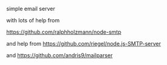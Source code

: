 simple email server

with lots of help from

https://github.com/ralphholzmann/node-smtp

and help from
https://github.com/riegel/node.js-SMTP-server

and
https://github.com/andris9/mailparser

